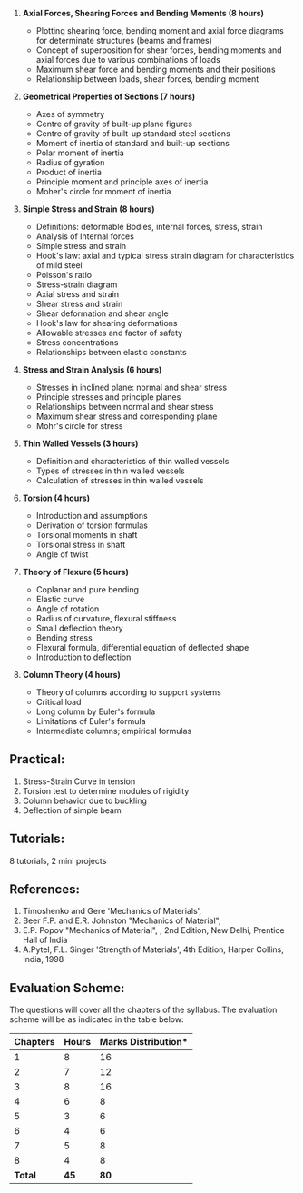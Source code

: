 1. **Axial Forces, Shearing Forces and Bending Moments (8 hours)**
    * Plotting shearing force, bending moment and axial force diagrams for determinate structures (beams and frames)
    * Concept of superposition for shear forces, bending moments and axial forces due to various combinations of loads
    * Maximum shear force and bending moments and their positions
    * Relationship between loads, shear forces, bending moment

2. **Geometrical Properties of Sections (7 hours)**
    * Axes of symmetry
    * Centre of gravity of built-up plane figures
    * Centre of gravity of built-up standard steel sections
    * Moment of inertia of standard and built-up sections
    * Polar moment of inertia
    * Radius of gyration
    * Product of inertia
    * Principle moment and principle axes of inertia
    * Moher's circle for moment of inertia

3. **Simple Stress and Strain (8 hours)**
    * Definitions: deformable Bodies, internal forces, stress, strain
    * Analysis of Internal forces
    * Simple stress and strain
    * Hook's law: axial and typical stress strain diagram for characteristics of mild steel
    * Poisson's ratio
    * Stress-strain diagram
    * Axial stress and strain
    * Shear stress and strain
    * Shear deformation and shear angle
    * Hook's law for shearing deformations
    * Allowable stresses and factor of safety
    * Stress concentrations
    * Relationships between elastic constants

4. **Stress and Strain Analysis (6 hours)**
    * Stresses in inclined plane: normal and shear stress
    * Principle stresses and principle planes
    * Relationships between normal and shear stress
    * Maximum shear stress and corresponding plane
    * Mohr's circle for stress

5. **Thin Walled Vessels (3 hours)**
    * Definition and characteristics of thin walled vessels
    * Types of stresses in thin walled vessels
    * Calculation of stresses in thin walled vessels

6. **Torsion (4 hours)**
    * Introduction and assumptions
    * Derivation of torsion formulas
    * Torsional moments in shaft
    * Torsional stress in shaft
    * Angle of twist

7. **Theory of Flexure (5 hours)**
    * Coplanar and pure bending
    * Elastic curve
    * Angle of rotation
    * Radius of curvature, flexural stiffness
    * Small deflection theory
    * Bending stress
    * Flexural formula, differential equation of deflected shape
    * Introduction to deflection

8. **Column Theory (4 hours)**
    * Theory of columns according to support systems
    * Critical load
    * Long column by Euler's formula
    * Limitations of Euler's formula
    * Intermediate columns; empirical formulas

## **Practical:**

1. Stress-Strain Curve in tension
2. Torsion test to determine modules of rigidity
3. Column behavior due to buckling
4. Deflection of simple beam

## **Tutorials:**

8 tutorials, 2 mini projects

## **References:**

1. Timoshenko and Gere 'Mechanics of Materials',
2. Beer F.P. and E.R. Johnston "Mechanics of Material",
3. E.P. Popov "Mechanics of Material", , 2nd Edition, New Delhi, Prentice Hall of India
4. A.Pytel, F.L. Singer 'Strength of Materials', 4th Edition, Harper Collins, India, 1998

## **Evaluation Scheme:**

The questions will cover all the chapters of the syllabus. The evaluation scheme will be as indicated in the table below:

| Chapters  | Hours  | Marks Distribution* |
| --------- | ------ | ------------------- |
| 1         | 8      | 16                  |
| 2         | 7      | 12                  |
| 3         | 8      | 16                  |
| 4         | 6      | 8                   |
| 5         | 3      | 6                   |
| 6         | 4      | 6                   |
| 7         | 5      | 8                   |
| 8         | 4      | 8                   |
| **Total** | **45** | **80**              |

